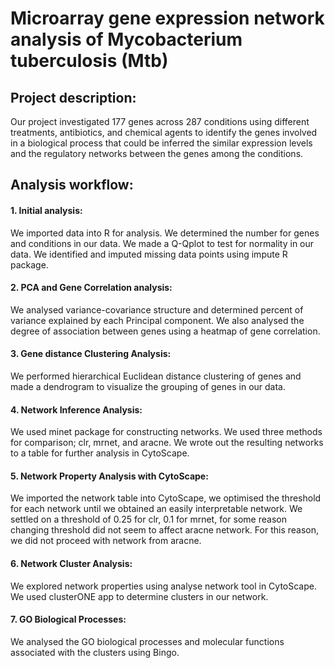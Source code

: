 # Microarray gene expression network analysis of Mycobacterium tuberculosis (Mtb)



## Project description:

Our project investigated 177 genes across 287 conditions using different treatments, 
antibiotics, and chemical agents to identify the genes involved in a biological process that 
could be inferred the similar expression levels and the regulatory networks between the genes 
among the conditions.



## Analysis workflow:

#### 1. Initial analysis:

We imported data into R for analysis. We determined the number for genes and conditions in our 
data. We made a Q-Qplot to test for normality in our data. We identified and imputed missing 
data points using impute R package.

#### 2. PCA and Gene Correlation analysis:

We analysed variance-covariance structure and determined percent of variance explained by each 
Principal component. We also analysed the degree of association between genes using a heatmap 
of gene correlation.

#### 3. Gene distance Clustering Analysis:

We performed hierarchical Euclidean distance clustering of genes and made a dendrogram to 
visualize the grouping of genes in our data.

#### 4. Network Inference Analysis:

We used minet package for constructing networks. We used three methods for comparison; clr, 
mrnet, and aracne. We wrote out the resulting networks to a table for further analysis in 
CytoScape.

#### 5. Network Property Analysis with CytoScape:

We imported the network table into CytoScape, we optimised the threshold for each network 
until we obtained an easily interpretable network. We settled on a threshold of 0.25 for clr, 
0.1 for mrnet, for some reason changing threshold did not seem to affect aracne network. For 
this reason, we did not proceed with network from aracne.

#### 6. Network Cluster Analysis:

We explored network properties using analyse network tool in CytoScape. We used clusterONE app 
to determine clusters in our network.

#### 7. GO Biological Processes:

We analysed the GO biological processes and molecular functions associated with the clusters 
using Bingo.
